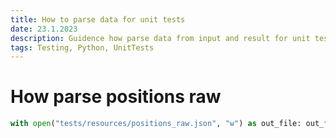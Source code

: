 ```yaml
---
title: How to parse data for unit tests
date: 23.1.2023
description: Guidence how parse data from input and result for unit tests
tags: Testing, Python, UnitTests
---
```


# How parse positions raw
```python
with open("tests/resources/positions_raw.json", "w") as out_file: out_file.write(json.dumps(positions_raw, indent =4))
```